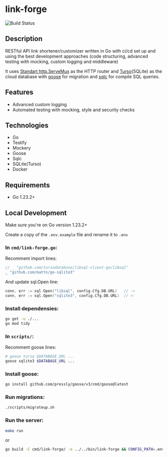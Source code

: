 # link-forge

![Build Status](https://github.com/5aradise/link-forge/actions/workflows/ci.yml/badge.svg)

## Description

RESTful API link shortener/customizer written in Go with ci/cd set up and using the best development approaches (code structuring, advanced testing with mocking, custom logging and middleware)

It uses [Standart http.ServeMux](https://pkg.go.dev/net/http@go1.23.2#ServeMux) as the HTTP router and [Turso](https://turso.tech)(SQLite) as the cloud database with [goose](https://github.com/pressly/goose) for migration and [sqlc](https://sqlc.dev/) for compile SQL queries.

## Features

- Advanced custom logging
- Automated testing with mocking, style and security checks

## Technologies

- Go
- Testify
- Mockery
- Goose
- Sqlc
- SQLite(Turso)
- Docker

## Requirements

- Go 1.23.2+

## Local Development

Make sure you're on Go version 1.23.2+

Create a copy of the `.env.example` file and rename it to `.env`

### In `cmd/link-forge.go`:

Recomment import lines:

```go
// _ "github.com/tursodatabase/libsql-client-go/libsql"
_ "github.com/mattn/go-sqlite3"
```

And update sql.Open line:

```go
conn, err := sql.Open("libsql", config.Cfg.DB.URL)   // ->
conn, err := sql.Open("sqlite3", config.Cfg.DB.URL)  // <-
```

### Install dependensies:

```bash
go get -u ./...
go mod tidy
```

### In `scripts/`:

Recomment goose lines:

```bash
# goose turso $DATABASE_URL ...
goose sqlite3 $DATABASE_URL ...
```

### Install goose:

```bash
go install github.com/pressly/goose/v3/cmd/goose@latest
```

### Run migrations:

```bash
./scripts/migrateup.sh
```

### Run the server:

```bash
make run
```

or

```bash
go build -C cmd/link-forge/ -o ../../bin/link-forge && CONFIG_PATH=.env ./bin/link-forge
```
